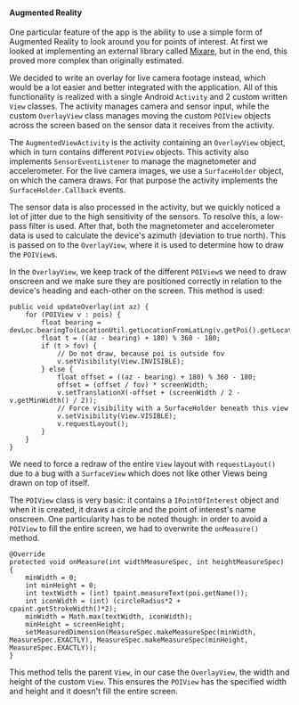 
#### Augmented Reality

One particular feature of the app is the ability to use a simple form of Augmented Reality to look around you for points of interest. At first we looked at implementing an external library called [Mixare](http://www.mixare.org/), but in the end, this proved more complex than originally estimated.

We decided to write an overlay for live camera footage instead, which would be a lot easier and better integrated with the application. All of this functionality is realized with a single Android `Activity` and 2 custom written `View` classes. The activity manages camera and sensor input, while the custom `OverlayView` class manages moving the custom `POIView` objects across the screen based on the sensor data it receives from the activity.

The `AugmentedViewActivity` is the activity containing an `OverlayView` object, which in turn contains different `POIView` objects. This activity also implements `SensorEventListener` to manage the magnetometer and accelerometer. For the live camera images, we use a `SurfaceHolder` object, on which the camera draws. For that purpose the activity implements the `SurfaceHolder.Callback` events.

The sensor data is also processed in the activity, but we quickly noticed a lot of jitter due to the high sensitivity of the sensors. To resolve this, a low-pass filter is used. After that, both the magnetometer and accelerometer data is used to calculate the device's azimuth (deviation to true north). This is passed on to the `OverlayView`, where it is used to determine how to draw the `POIView`s.

In the `OverlayView`, we keep track of the different `POIView`s we need to draw onscreen and we make sure they are positioned correctly in relation to the device's heading and each-other on the screen. This method is used:

```
public void updateOverlay(int az) {
    for (POIView v : pois) {
        float bearing = devLoc.bearingTo(LocationUtil.getLocationFromLatLng(v.getPoi().getLocation()));
        float t = ((az - bearing) + 180) % 360 - 180;
        if (t > fov) {
            // Do not draw, because poi is outside fov
            v.setVisibility(View.INVISIBLE);
        } else {
            float offset = ((az - bearing) + 180) % 360 - 180;
            offset = (offset / fov) * screenWidth;
            v.setTranslationX(-offset + (screenWidth / 2 - v.getMinWidth() / 2));
            // Force visibility with a SurfaceHolder beneath this view
            v.setVisibility(View.VISIBLE);
            v.requestLayout();
        }
    }
}
```

We need to force a redraw of the entire `View` layout with `requestLayout()` due to a bug with a `SurfaceView` which does not like other Views being drawn on top of itself.

The `POIView` class is very basic: it contains a `IPointOfInterest` object and when it is created, it draws a circle and the point of interest's name onscreen. One particularity has to be noted though: in order to avoid a `POIView` to fill the entire screen, we had to overwrite the `onMeasure()` method.

```
@Override
protected void onMeasure(int widthMeasureSpec, int heightMeasureSpec) {
    minWidth = 0;
    int minHeight = 0;
    int textWidth = (int) tpaint.measureText(poi.getName());
    int iconWidth = (int) (circleRadius*2 + cpaint.getStrokeWidth()*2);
    minWidth = Math.max(textWidth, iconWidth);
    minHeight = screenHeight;
    setMeasuredDimension(MeasureSpec.makeMeasureSpec(minWidth, MeasureSpec.EXACTLY), MeasureSpec.makeMeasureSpec(minHeight, MeasureSpec.EXACTLY));
}
```
This method tells the parent `View`, in our case the `OverlayView`, the width and height of the custom `View`. This ensures the `POIView` has the specified width and height and it doesn't fill the entire screen.

